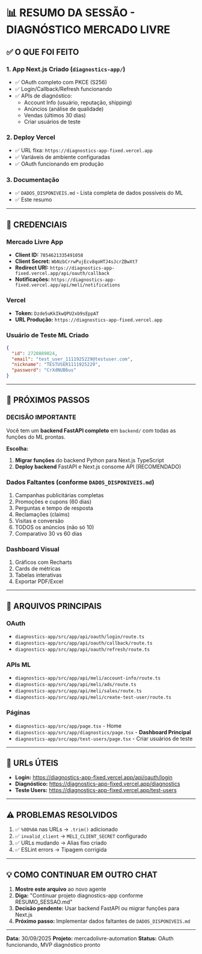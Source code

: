 # 📊 RESUMO DA SESSÃO - DIAGNÓSTICO MERCADO LIVRE

## ✅ O QUE FOI FEITO

### 1. **App Next.js Criado** (`diagnostics-app/`)
- ✅ OAuth completo com PKCE (S256)
- ✅ Login/Callback/Refresh funcionando
- ✅ APIs de diagnóstico:
  - Account Info (usuário, reputação, shipping)
  - Anúncios (análise de qualidade)
  - Vendas (últimos 30 dias)
  - Criar usuários de teste

### 2. **Deploy Vercel**
- ✅ URL fixa: `https://diagnostics-app-fixed.vercel.app`
- ✅ Variáveis de ambiente configuradas
- ✅ OAuth funcionando em produção

### 3. **Documentação**
- ✅ `DADOS_DISPONIVEIS.md` - Lista completa de dados possíveis do ML
- ✅ Este resumo

---

## 🔑 CREDENCIAIS

### Mercado Livre App
- **Client ID:** `7854621335491058`
- **Client Secret:** `WbNzbCrrwPujEcv8qoHTJ4sJcrZBwXt7`
- **Redirect URI:** `https://diagnostics-app-fixed.vercel.app/api/oauth/callback`
- **Notificações:** `https://diagnostics-app-fixed.vercel.app/api/meli/notifications`

### Vercel
- **Token:** `Dzde5uKkIkwQPU2xb9sEppAT`
- **URL Produção:** `https://diagnostics-app-fixed.vercel.app`

### Usuário de Teste ML Criado
```json
{
  "id": 2720889024,
  "email": "test_user_1111925229@testuser.com",
  "nickname": "TESTUSER1111925229",
  "password": "CrXdNUB6us"
}
```

---

## 🚀 PRÓXIMOS PASSOS

### **DECISÃO IMPORTANTE**
Você tem um **backend FastAPI completo** em `backend/` com todas as funções do ML prontas.

**Escolha:**
1. **Migrar funções** do backend Python para Next.js TypeScript
2. **Deploy backend** FastAPI e Next.js consome API (RECOMENDADO)

### **Dados Faltantes** (conforme `DADOS_DISPONIVEIS.md`)
1. Campanhas publicitárias completas
2. Promoções e cupons (60 dias)
3. Perguntas e tempo de resposta
4. Reclamações (claims)
5. Visitas e conversão
6. TODOS os anúncios (não só 10)
7. Comparativo 30 vs 60 dias

### **Dashboard Visual**
1. Gráficos com Recharts
2. Cards de métricas
3. Tabelas interativas
4. Exportar PDF/Excel

---

## 📁 ARQUIVOS PRINCIPAIS

### OAuth
- `diagnostics-app/src/app/api/oauth/login/route.ts`
- `diagnostics-app/src/app/api/oauth/callback/route.ts`
- `diagnostics-app/src/app/api/oauth/refresh/route.ts`

### APIs ML
- `diagnostics-app/src/app/api/meli/account-info/route.ts`
- `diagnostics-app/src/app/api/meli/ads/route.ts`
- `diagnostics-app/src/app/api/meli/sales/route.ts`
- `diagnostics-app/src/app/api/meli/create-test-user/route.ts`

### Páginas
- `diagnostics-app/src/app/page.tsx` - Home
- `diagnostics-app/src/app/diagnostics/page.tsx` - **Dashboard Principal**
- `diagnostics-app/src/app/test-users/page.tsx` - Criar usuários de teste

---

## 🔗 URLs ÚTEIS

- **Login:** https://diagnostics-app-fixed.vercel.app/api/oauth/login
- **Diagnóstico:** https://diagnostics-app-fixed.vercel.app/diagnostics
- **Teste Users:** https://diagnostics-app-fixed.vercel.app/test-users

---

## ⚠️ PROBLEMAS RESOLVIDOS

1. ✅ `%0D%0A` nas URLs → `.trim()` adicionado
2. ✅ `invalid_client` → `MELI_CLIENT_SECRET` configurado
3. ✅ URLs mudando → Alias fixo criado
4. ✅ ESLint errors → Tipagem corrigida

---

## 💡 COMO CONTINUAR EM OUTRO CHAT

1. **Mostre este arquivo** ao novo agente
2. **Diga:** "Continuar projeto diagnostics-app conforme RESUMO_SESSAO.md"
3. **Decisão pendente:** Usar backend FastAPI ou migrar funções para Next.js
4. **Próximo passo:** Implementar dados faltantes de `DADOS_DISPONIVEIS.md`

---

**Data:** 30/09/2025
**Projeto:** mercadolivre-automation
**Status:** OAuth funcionando, MVP diagnóstico pronto
